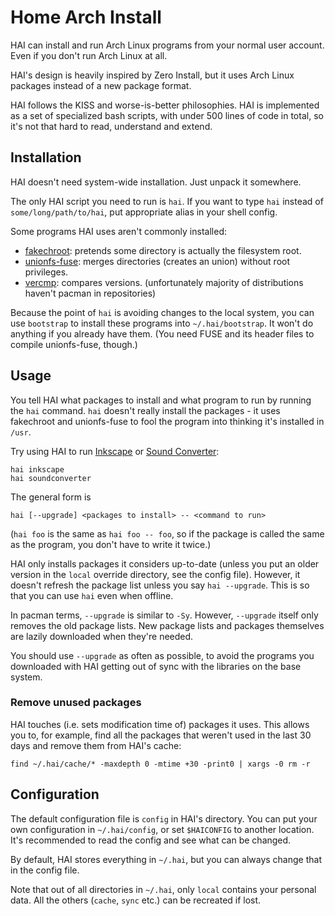 # Home Arch Install #
HAI can install and run Arch Linux programs from your
normal user account. Even if you don't run Arch Linux at all.

HAI's design is heavily inspired by Zero Install, but it uses Arch Linux
packages instead of a new package format.

HAI follows the KISS and worse-is-better philosophies. HAI is implemented as a
set of specialized bash scripts, with under 500 lines of code in total, so
it's not that hard to read, understand and extend.

## Installation ##
HAI doesn't need system-wide installation. Just unpack it somewhere.

The only HAI script you need to run is `hai`. If you want to type `hai`
instead of `some/long/path/to/hai`, put appropriate alias in your shell config.

Some programs HAI uses aren't commonly installed:

* [fakechroot](https://github.com/fakechroot/fakechroot/wiki): pretends some directory is actually the filesystem root.
* [unionfs-fuse](http://podgorny.cz/moin/UnionFsFuse): merges directories (creates an union) without root privileges.
* [vercmp](https://www.archlinux.org/pacman/): compares versions. (unfortunately majority of distributions haven't pacman in repositories)

Because the point of `hai` is avoiding changes to the local system, you can
use `bootstrap` to install these programs into `~/.hai/bootstrap`. It won't do
anything if you already have them. (You need FUSE and its header files to
compile unionfs-fuse, though.)

## Usage ##

You tell HAI what packages to install and what program to run by running the
`hai` command. `hai` doesn't really install the packages - it uses fakechroot
and unionfs-fuse to fool the program into thinking it's installed in `/usr`.

Try using HAI to run [Inkscape](http://inkscape.org/) or [Sound Converter](http://soundconverter.org/):

    hai inkscape
    hai soundconverter

The general form is

    hai [--upgrade] <packages to install> -- <command to run>

(`hai foo` is the same as `hai foo -- foo`, so if the package is called the
same as the program, you don't have to write it twice.)

HAI only installs packages it considers up-to-date (unless you put an older
version in the `local` override directory, see the config file). However,
it doesn't refresh the package list unless you say `hai --upgrade`. This is
so that you can use `hai` even when offline.

In pacman terms, `--upgrade` is similar to `-Sy`. However,
`--upgrade` itself only removes the old package lists. New package lists and
packages themselves are lazily downloaded when they're needed.

You should use `--upgrade` as often as possible, to avoid the programs you
downloaded with HAI getting out of sync with the libraries on the base system.

### Remove unused packages ###
HAI touches (i.e. sets modification time of) packages it uses. This allows you
to, for example, find all the packages that weren't used in the last 30 days
and remove them from HAI's cache:

    find ~/.hai/cache/* -maxdepth 0 -mtime +30 -print0 | xargs -0 rm -r

## Configuration ##
The default configuration file is `config` in HAI's directory. You can put
your own configuration in `~/.hai/config`, or set `$HAICONFIG` to another
location. It's recommended to read the config and see what can be changed.

By default, HAI stores everything in `~/.hai`, but you can always change that
in the config file.

Note that out of all directories in `~/.hai`, only `local` contains your
personal data. All the others (`cache`, `sync` etc.) can be recreated if lost.
